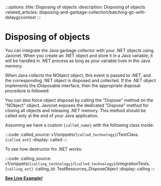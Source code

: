 :::options
:title: Disposing of objects
:description: Disposing of objects
:related_articles: disposing-and-garbage-collection/batching-gc-with-delaygccontext
:::

# Disposing of objects  
  
You can integrate the Java garbage collector with your .NET objects using Javonet. When you create an .NET object and store it in a Java variable, it will be handled in .NET process as long as your variable lives in the Java memory.  
  
When Java collects the NObject object, this event is passed to .NET, and the corresponding .NET object is disposed and collected. If the .NET object implements the IDisposable interface, then the appropriate disposal procedure is followed.  
  
You can also force object disposal by calling the "Dispose" method on the "NObject" object. Javonet exposes the dedicated "Dispose" method for closing all objects and releasing .NET memory. This method should be called only at the end of your Java application.  
  
Assuming we have a custom `{called_name}` with the following class inside:

:::code 
:called_source: v1/snippets/`{called_technology}`/TestClass.`{called_ext}`
:display: called
:::

To see how destructor fro .NET works:

:::code 
:calling_source: v1/snippets/`{calling_technology}`/`{called_technology}`/integrationTests.`{calling_ext}`
:calling_id: TestResources_DisposeObject
:display: calling
:::
  
  
[**See Live Example!**](http://lab.javonet.com/e/8)